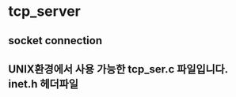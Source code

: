 # tcp_server
socket connection
------------------------------------------------------------------
UNIX환경에서 사용 가능한 tcp_ser.c 파일입니다.
inet.h 헤더파일
------------------------------------------------------------------

